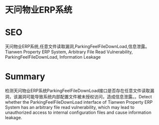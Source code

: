 # 天问物业ERP系统
# SEO
天问物业ERP系统,任意文件读取漏洞,ParkingFeelFileDownLoad,信息泄露。Tianwen Property ERP System, Arbitrary File Read Vulnerability, ParkingFeelFileDownLoad, Information Leakage
# Summary
检测天问物业ERP系统ParkingFeelFileDownLoad接口是否存在任意文件读取漏洞，该漏洞可能导致系统内部配置文件被未授权访问，造成信息泄露。。Detect whether the ParkingFeelFileDownLoad interface of Tianwen Property ERP System has an arbitrary file read vulnerability, which may lead to unauthorized access to internal configuration files and cause information leakage.

